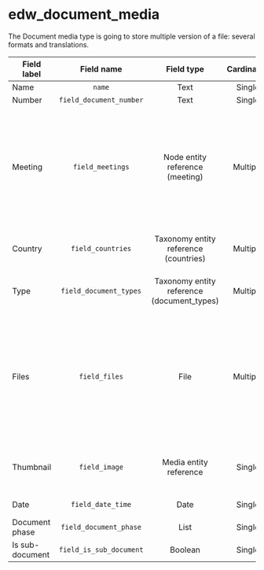 # edw_document_media

The Document media type is going to store multiple version of a file: several formats and translations.

| Field label     |       Field name        |                 Field type                 | Cardinality |    Required     |                  Translatable                  |             Widget             |                                                                                                                            Notes |
|-----------------|:-----------------------:|:------------------------------------------:|:-----------:|:---------------:|:----------------------------------------------:|:------------------------------:|---------------------------------------------------------------------------------------------------------------------------------:|
| Name            |         `name`          |                    Text                    |   Single    |       Yes       |                      Yes                       |           Text field           |                                                                                                                         Built-in |
| Number          | `field_document_number` |                    Text                    |   Single    |       No        |                       No                       |                                |                                                                                                                       Text field |
| Meeting         |    `field_meetings`     |      Node entity reference (meeting)       |  Multiple   |       No        |                       No                       |         Entity browser         |                                       A document can be related to more meetings. Entity browser to a view on meeting type ExCom |
| Country         |    `field_countries`    |   Taxonomy entity reference (countries)    |  Multiple   |       No        |                       No                       |         Chosen/Similar         |                                                                                                  Reference to Countries taxonomy |
| Type            | `field_document_types`  | Taxonomy entity reference (document_types) |  Multiple   |       Yes       |                       No                       |         Chosen/Similar         |                                                                                                      Reference to taxonomy terms |
| Files           |      `field_files`      |                    File                    |  Multiple   |       No        |                      Yes                       | Select file / Drag & drop area | Supports: DOC, DOCX, PDF, XLS, XLSX. File field allows the content manager to enter `Description` for the file (Private storage) |
| Thumbnail       |      `field_image`      |           Media entity reference           |   Single    |       No        | No (Media type should have multilingual image) |         Media library          |                                                                                                        Optional, could be hidden |
| Date            |    `field_date_time`    |                    Date                    |   Single    | Yes (automatic) |                      Yes                       |        HTML 5 calendar         |                                                                                                                                  |
| Document phase  | `field_document_phase`  |                    List                    |   Single    |       No        |                      Yes                       |              List              |                                                                                                                                  |
| Is sub-document | `field_is_sub_document` |                  Boolean                   |   Single    |       No        |                      Yes                       |            Checkbox            |                                                                                                                                  |